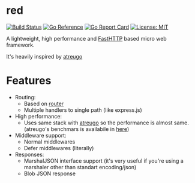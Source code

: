# red

[![Build Status](https://travis-ci.com/emirmuminoglu/red.svg?branch=master)](https://travis-ci.com/emirmuminoglu/red)
[![Go Reference](https://pkg.go.dev/badge/github.com/emirmuminoglu/red.svg)](https://pkg.go.dev/github.com/emirmuminoglu/red)
[![Go Report Card](https://goreportcard.com/badge/github.com/emirmuminoglu/red)](https://goreportcard.com/report/github.com/emirmuminoglu/red)
[![License: MIT](https://img.shields.io/badge/License-MIT-yellow.svg)](https://opensource.org/licenses/MIT)

A lightweight, high performance and [FastHTTP](https://github.com/valyala/fasthttp) based micro web framework.

It's heavily inspired by [atreugo](https://github.com/savsgio/atreugo)

# Features

- Routing:
  - Based on [router](https://github.com/fasthttp/router)
  - Multiple handlers to single path (like express.js)  
- High performance:
  - Uses same stack with [atreugo](https://github.com/savsgio/atreugo) so the performance is almost same. (atreugo's benchmars is availabile in [here](https://github.com/smallnest/go-web-framework-benchmark))
- Middleware support:
  - Normal middlewares
  - Defer middlewares (literally)
- Responses:
  - MarshalJSON interface support (it's very useful if you're using a marshaler other than standart encoding/json)
  - Blob JSON response
